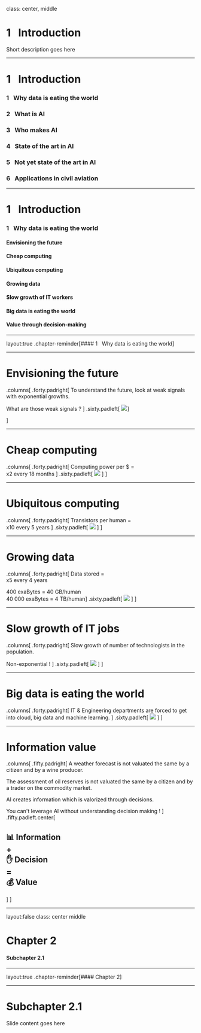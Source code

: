class: center, middle

# 1 &nbsp; Introduction

Short description goes here

---
# 1 &nbsp; Introduction

### 1 &nbsp; Why data is eating the world
### 2 &nbsp; What is AI
### 3 &nbsp; Who makes AI
### 4 &nbsp; State of the art in AI
### 5 &nbsp; Not yet state of the art in AI
### 6 &nbsp; Applications in civil aviation

---
# 1 &nbsp; Introduction

### 1 &nbsp; Why data is eating the world

#### Envisioning the future
#### Cheap computing
#### Ubiquitous computing
#### Growing data
#### Slow growth of IT workers
#### Big data is eating the world
#### Value through decision-making

---
layout:true
.chapter-reminder[#### 1 &nbsp;  Why data is eating the world]

---
# Envisioning the future

.columns[
.forty.padright[
To understand the future, look at weak signals with exponential growths.

What are those weak signals ?
]
.sixty.padleft[
![](images/exponential_laws_perception.jpg)]

]

---
# Cheap computing
.columns[
.forty.padright[
Computing power per $ = </br>
x2 every 18 months
]
.sixty.padleft[
![](images/moores_law.png)
]
]

---
# Ubiquitous computing

.columns[
.forty.padright[
Transistors per human = </br>
x10 every 5 years
]
.sixty.padleft[
![](images/transistors_per_human.png)
]
]

---
# Growing data

.columns[
.forty.padright[
Data stored = </br>
x5 every 4 years

400 exaBytes = 40 GB/human </br>
40 000 exaBytes = 4 TB/human]
.sixty.padleft[
![](images/data_growth.png)
]
]

---
# Slow growth of IT jobs

.columns[
.forty.padright[
Slow growth of number of technologists in the population.

Non-exponential !
]
.sixty.padleft[
![](images/IT_professionals_as_share_of_population.png)
]
]

---
# Big data is eating the world

.columns[
.forty.padright[
IT & Engineering departments are forced to get into cloud, big data and machine learning.
]
.sixty.padleft[
![](images/big_data_is_eating_the_world.png)
]
]

---
# Information value

.columns[
.fifty.padright[
A weather forecast is not valuated the same by a citizen and by a wine producer.

The assessment of oil reserves is not valuated the same by a citizen and by a trader on the commodity market.

AI creates information which is valorized through decisions.

You can't leverage AI without understanding decision making !
]
.fifty.padleft.center[
## 📊 Information </br>+ </br>✋ Decision </br>= </br>💰 Value
]
]

---
layout:false
class: center middle
# Chapter 2

#### Subchapter 2.1

---
layout:true
.chapter-reminder[#### Chapter 2]

---
# Subchapter 2.1

Slide content goes here
